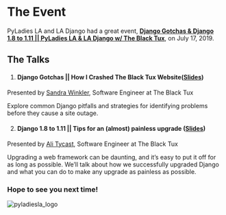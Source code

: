 # The Event
PyLadies LA and LA Django had a great event, **[Django Gotchas & Django 1.8 to 1.11 || PyLadies LA & LA Django w/ The Black Tux](https://www.meetup.com/Pyladies-LA/events/262957754/)**, on July 17, 2019. 


## The Talks

1. #### Django Gotchas || How I Crashed The Black Tux Website(**[Slides](https://docs.google.com/presentation/d/14l6ZjzdpV-fXgSbbsza9YQ-nk0PvxFBVCfXDNPHWrkc/)**)

Presented by [Sandra Winkler](https://www.linkedin.com/in/sandra-winkler/), Software Engineer at The Black Tux 

Explore common Django pitfalls and strategies for identifying problems before they cause a site outage.

2. #### Django 1.8 to 1.11 || Tips for an (almost) painless upgrade (**[Slides](https://docs.google.com/presentation/d/1zvMdHIO05-nu7i2zqIGbFyxJ2utMRt3Wr2rqwJJUVcs/)**)

Presented by [Ali Tycast](https://www.linkedin.com/in/ali-tycast-56068b51/), Software Engineer at The Black Tux 

Upgrading a web framework can be daunting, and it’s easy to put it off for as long as possible. We’ll talk about how we successfully upgraded Django and what you can do to make any upgrade as painless as possible.


### Hope to see you next time!

![pyladiesla_logo](https://user-images.githubusercontent.com/32135867/48275251-ea2d4f80-e3f9-11e8-8383-59840c6727c9.jpeg)
